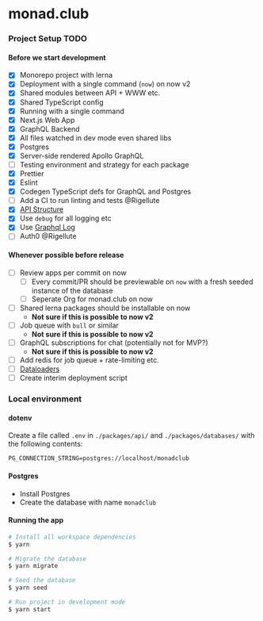 # monad.club

### Project Setup TODO

#### Before we start development

- [x] Monorepo project with lerna
- [x] Deployment with a single command (`now`) on now v2
- [x] Shared modules between API + WWW etc.
- [X] Shared TypeScript config
- [x] Running with a single command
- [x] Next.js Web App
- [x] GraphQL Backend
- [x] All files watched in dev mode even shared libs
- [x] Postgres
- [x] Server-side rendered Apollo GraphQL
- [ ] Testing environment and strategy for each package
- [x] Prettier
- [x] Eslint
- [x] Codegen TypeScript defs for GraphQL and Postgres
- [ ] Add a CI to run linting and tests @Rigellute
- [x] [API Structure](https://github.com/apollographql/graphql-tools/blob/master/designs/connectors.md)
- [x] Use `debug` for all logging etc
- [x] Use [Graphql Log](https://github.com/withspectrum/graphql-log)
- [ ] Auth0 @Rigellute

#### Whenever possible before release

- [ ] Review apps per commit on now
  - [ ] Every commit/PR should be previewable on `now` with a fresh seeded instance of the database
  - [ ] Seperate Org for monad.club on now
- [ ] Shared lerna packages should be installable on now
  - **Not sure if this is possible to now v2**
- [ ] Job queue with `bull` or similar
  - **Not sure if this is possible to now v2**
- [ ] GraphQL subscriptions for chat (potentially not for MVP?)
  - **Not sure if this is possible to now v2**
- [ ] Add redis for job queue + rate-limiting etc.
- [ ] [Dataloaders](https://github.com/facebook/dataloader)
- [ ] Create interim deployment script

### Local environment

#### dotenv

Create a file called `.env` in `./packages/api/` and `./packages/databases/` with the following contents:

```
PG_CONNECTION_STRING=postgres://localhost/monadclub
```

#### Postgres

- Install Postgres
- Create the database with name `monadclub`

#### Running the app

```sh
# Install all workspace dependencies
$ yarn

# Migrate the database
$ yarn migrate

# Seed the database
$ yarn seed

# Run project in development mode
$ yarn start
```

